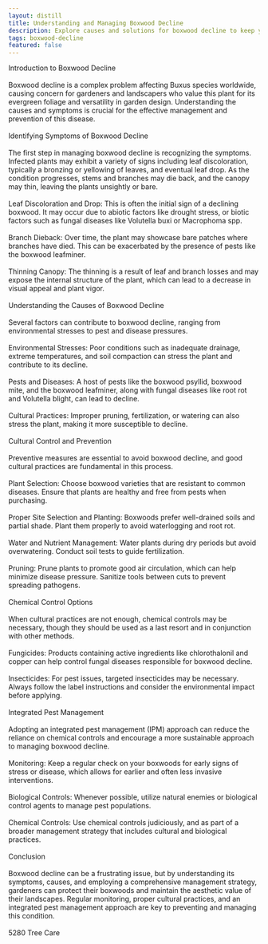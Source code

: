 ```yaml
---
layout: distill
title: Understanding and Managing Boxwood Decline
description: Explore causes and solutions for boxwood decline to keep your shrubs healthy and robust.
tags: boxwood-decline
featured: false
---
```


Introduction to Boxwood Decline<br /><br />Boxwood decline is a complex problem affecting Buxus species worldwide, causing concern for gardeners and landscapers who value this plant for its evergreen foliage and versatility in garden design. Understanding the causes and symptoms is crucial for the effective management and prevention of this disease.<br /><br />Identifying Symptoms of Boxwood Decline<br /><br />The first step in managing boxwood decline is recognizing the symptoms. Infected plants may exhibit a variety of signs including leaf discoloration, typically a bronzing or yellowing of leaves, and eventual leaf drop. As the condition progresses, stems and branches may die back, and the canopy may thin, leaving the plants unsightly or bare.<br /><br />Leaf Discoloration and Drop: This is often the initial sign of a declining boxwood. It may occur due to abiotic factors like drought stress, or biotic factors such as fungal diseases like Volutella buxi or Macrophoma spp.<br /><br />Branch Dieback: Over time, the plant may showcase bare patches where branches have died. This can be exacerbated by the presence of pests like the boxwood leafminer.<br /><br />Thinning Canopy: The thinning is a result of leaf and branch losses and may expose the internal structure of the plant, which can lead to a decrease in visual appeal and plant vigor.<br /><br />Understanding the Causes of Boxwood Decline<br /><br />Several factors can contribute to boxwood decline, ranging from environmental stresses to pest and disease pressures.<br /><br />Environmental Stresses: Poor conditions such as inadequate drainage, extreme temperatures, and soil compaction can stress the plant and contribute to its decline.<br /><br />Pests and Diseases: A host of pests like the boxwood psyllid, boxwood mite, and the boxwood leafminer, along with fungal diseases like root rot and Volutella blight, can lead to decline.<br /><br />Cultural Practices: Improper pruning, fertilization, or watering can also stress the plant, making it more susceptible to decline.<br /><br />Cultural Control and Prevention<br /><br />Preventive measures are essential to avoid boxwood decline, and good cultural practices are fundamental in this process.<br /><br />Plant Selection: Choose boxwood varieties that are resistant to common diseases. Ensure that plants are healthy and free from pests when purchasing.<br /><br />Proper Site Selection and Planting: Boxwoods prefer well-drained soils and partial shade. Plant them properly to avoid waterlogging and root rot.<br /><br />Water and Nutrient Management: Water plants during dry periods but avoid overwatering. Conduct soil tests to guide fertilization.<br /><br />Pruning: Prune plants to promote good air circulation, which can help minimize disease pressure. Sanitize tools between cuts to prevent spreading pathogens.<br /><br />Chemical Control Options<br /><br />When cultural practices are not enough, chemical controls may be necessary, though they should be used as a last resort and in conjunction with other methods.<br /><br />Fungicides: Products containing active ingredients like chlorothalonil and copper can help control fungal diseases responsible for boxwood decline.<br /><br />Insecticides: For pest issues, targeted insecticides may be necessary. Always follow the label instructions and consider the environmental impact before applying.<br /><br />Integrated Pest Management<br /><br />Adopting an integrated pest management (IPM) approach can reduce the reliance on chemical controls and encourage a more sustainable approach to managing boxwood decline.<br /><br />Monitoring: Keep a regular check on your boxwoods for early signs of stress or disease, which allows for earlier and often less invasive interventions.<br /><br />Biological Controls: Whenever possible, utilize natural enemies or biological control agents to manage pest populations.<br /><br />Chemical Controls: Use chemical controls judiciously, and as part of a broader management strategy that includes cultural and biological practices.<br /><br />Conclusion<br /><br />Boxwood decline can be a frustrating issue, but by understanding its symptoms, causes, and employing a comprehensive management strategy, gardeners can protect their boxwoods and maintain the aesthetic value of their landscapes. Regular monitoring, proper cultural practices, and an integrated pest management approach are key to preventing and managing this condition.<br /><br />5280 Tree Care
